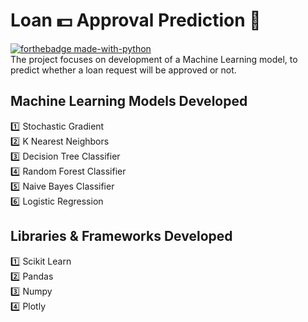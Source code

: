# Loan :dollar: Approval Prediction :crystal_ball:
[![forthebadge made-with-python](http://ForTheBadge.com/images/badges/made-with-python.svg)](https://www.python.org/)<br>
The project focuses on development of a Machine Learning model, to predict whether a loan request will be approved or not. 
## Machine Learning Models Developed
:one: Stochastic Gradient<br> 
:two: K Nearest Neighbors<br>
:three: Decision Tree Classifier<br>
:four: Random Forest Classifier<br>
:five: Naive Bayes Classifier<br>
:six: Logistic Regression
## Libraries & Frameworks Developed
:one: Scikit Learn<br>
:two: Pandas<br>
:three: Numpy<br>
:four: Plotly
